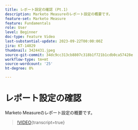 ```yaml
---
title: レポート設定の確認 (Pt.1)
description: Marketo Measureのレポート設定の概要です。
feature-set: Marketo Measure
feature: Fundamentals
role: User
level: Beginner
doc-type: Feature Video
last-substantial-update: 2023-09-22T00:00:00Z
jira: KT-14029
thumbnail: 3424431.jpeg
source-git-commit: 34dc9cc313cb8807c318b1f721b1cdb0ca57428e
workflow-type: tm+mt
source-wordcount: '25'
ht-degree: 0%

---
```



# レポート設定の確認

Marketo Measureのレポート設定の概要です。

>[!VIDEO](https://video.tv.adobe.com/v/3424431/?learn=on){transcript=true}
